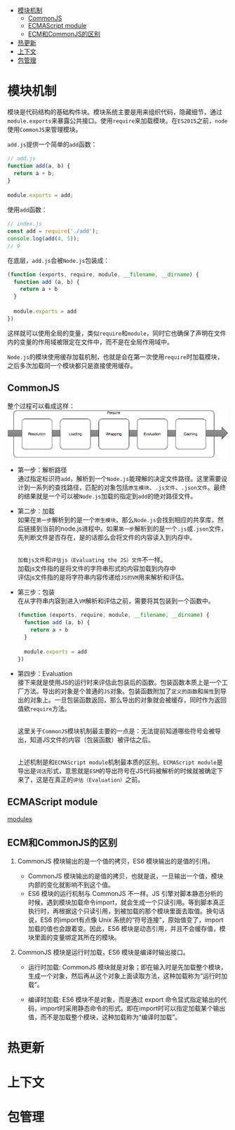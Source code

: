 <!-- TOC -->

- [模块机制](#模块机制)
  - [CommonJS](#commonjs)
  - [ECMAScript module](#ecmascript-module)
  - [ECM和CommonJS的区别](#ecm和commonjs的区别)
- [热更新](#热更新)
- [上下文](#上下文)
- [包管理](#包管理)

<!-- /TOC -->
# 模块机制
模块是代码结构的基础构件块。模块系统主要是用来组织代码，隐藏细节，通过`module.exports`来暴露公共接口。使用`require`来加载模块。在`ES2015`之前，`node`使用`CommonJS`来管理模块。

`add.js`提供一个简单的`add`函数：
```js
// add.js
function add(a, b) {
  return a + b;
}

module.exports = add;
```
使用`add`函数：
```js
// index.js
const add = require('./add');
console.log(add(4, 5));
// 9
```
在底层，`add.js`会被`Node.js`包装成：
```js
(function (exports, require, module, __filename, __dirname) {
  function add (a, b) {
    return a + b
  }

  module.exports = add
})
```
这样就可以使用全局的变量，类似`require`和`module`，同时它也确保了声明在文件内的变量的作用域被限定在文件中，而不是在全局作用域中。


`Node.js`的模块使用缓存加载机制，也就是会在第一次使用`require`时加载模块，之后多次加载同一个模块都只是直接使用缓存。

## CommonJS
整个过程可以看成这样：
![require](./static/require.png)

- 第一步：解析路径
  <br>通过指定标识符`add`，解析到一个`Node.js`能理解的决定文件路径。这里需要设计到一系列的查找路径，匹配的对象包括`原生模块`、`.js文件`、`.json文件`。最终的结果就是一个可以被`Node.js`加载的指定到`add`的绝对路径文件。

- 第二步：加载
  <br>如果在`第一步`解析到的是一个`原生模块`，那么`Node.js`会找到相应的共享库，然后链接到当前的node.js进程中。如果`第一步`解析到的是一个`.js`或`.json`文件，先判断文件是否存在，是的话那么会将文件的内容读入到内存中。

  <br>`加载js文件`和`评估js（Evaluating the JS）文件`不一样。
  <br>加载js文件指的是将文件的字符串形式的内容加载到内存中
  <br>评估js文件指的是将字符串内容传递给`JS的VM`用来解析和评估。

- 第三步：包装
  <br>在从字符串内容到进入`VM`解析和评估之前，需要将其包装到一个函数中。
  ```js
  (function (exports, require, module, __filename, __dirname) {
    function add (a, b) {
      return a + b
    }

    module.exports = add
  })
  ```
  
- 第四步：Evaluation
  <br>接下来就是使用JS的运行时来评估此包装后的函数。包装函数本质上是一个工厂方法。导出的对象是个普通的`JS`对象。包装函数附加了`定义的函数`和`属性`到导出的对象上。一旦包装函数返回，那么导出的对象就会被缓存，同时作为返回值欸`require`方法。

  <br>这里关于`CommonJS`模块机制最主要的一点是：无法提前知道哪些符号会被导出，知道JS文件的内容（包装函数）被评估之后。
  
  <br>上述机制是和`ECMAScript module`机制最本质的区别。`ECMAScript module`是导出是`词法`形式，意思就是`ESM`的导出符号在JS代码被解析的时候就被确定下来了，这是在真正的`评估（Evaluation）`之前。

## ECMAScript module
[modules](https://hackernoon.com/node-js-tc-39-and-modules-a1118aecf95e)


## ECM和CommonJS的区别
1. CommonJS 模块输出的是一个值的拷贝，ES6 模块输出的是值的引用。
    - CommonJS 模块输出的是值的拷贝，也就是说，一旦输出一个值，模块内部的变化就影响不到这个值。
    - ES6 模块的运行机制与 CommonJS 不一样。JS 引擎对脚本静态分析的时候，遇到模块加载命令import，就会生成一个只读引用。等到脚本真正执行时，再根据这个只读引用，到被加载的那个模块里面去取值。换句话说，ES6 的import有点像 Unix 系统的“符号连接”，原始值变了，import加载的值也会跟着变。因此，ES6 模块是动态引用，并且不会缓存值，模块里面的变量绑定其所在的模块。

2. CommonJS 模块是运行时加载，ES6 模块是编译时输出接口。
    - 运行时加载: CommonJS 模块就是对象；即在输入时是先加载整个模块，生成一个对象，然后再从这个对象上面读取方法，这种加载称为“运行时加载”。


    - 编译时加载: ES6 模块不是对象，而是通过 export 命令显式指定输出的代码，import时采用静态命令的形式。即在import时可以指定加载某个输出值，而不是加载整个模块，这种加载称为“编译时加载”。


# 热更新

# 上下文

# 包管理
